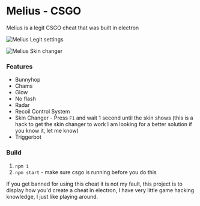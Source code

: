 # Melius - CSGO
Melius is a legit CSGO cheat that was built in electron

![Melius Legit settings](https://github.com/YaBoiNoisy/Melius-CSGO/raw/master/images/legit-settings.png)

![Melius Skin changer](https://github.com/YaBoiNoisy/Melius-CSGO/raw/master/images/skin-changer.png)

### Features
* Bunnyhop
* Chams
* Glow
* No flash
* Radar
* Recoil Control System
* Skin Changer - Press `F1` and wait 1 second until the skin shows (this is a hack to get the skin changer to work I am looking for a better solution if you know it, let me know)
* Triggerbot

### Build
1. `npm i`
2. `npm start` - make sure csgo is running before you do this

If you get banned for using this cheat it is not my fault, this project is to display how you'd create a cheat in electron, I have very little game hacking knowledge, I just like playing around.
